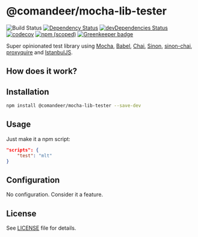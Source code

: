 # @comandeer/mocha-lib-tester

![Build Status](https://github.com/Comandeer/mocha-lib-tester/workflows/CI/badge.svg) [![Dependency Status](https://david-dm.org/Comandeer/mocha-lib-tester.svg)](https://david-dm.org/Comandeer/mocha-lib-tester) [![devDependencies Status](https://david-dm.org/Comandeer/mocha-lib-tester/dev-status.svg)](https://david-dm.org/Comandeer/mocha-lib-tester?type=dev) [![codecov](https://codecov.io/gh/Comandeer/mocha-lib-tester/branch/master/graph/badge.svg)](https://codecov.io/gh/Comandeer/mocha-lib-tester) [![npm (scoped)](https://img.shields.io/npm/v/@comandeer/mocha-lib-tester.svg)](https://npmjs.com/package/@comandeer/mocha-lib-tester) [![Greenkeeper badge](https://badges.greenkeeper.io/Comandeer/mocha-lib-tester.svg)](https://greenkeeper.io/)

Super opinionated test library using [Mocha](https://github.com/mochajs/mocha), [Babel](https://github.com/babel/babel), [Chai](https://github.com/chaijs/chai), [Sinon](https://github.com/sinonjs/sinon), [sinon-chai](https://github.com/domenic/sinon-chai), [proxyquire](https://github.com/thlorenz/proxyquire) and [IstanbulJS](https://github.com/istanbuljs/istanbuljs).

## How does it work?


## Installation

```bash
npm install @comandeer/mocha-lib-tester --save-dev
```

## Usage

Just make it a npm script:

```json
"scripts": {
	"test": "mlt"
}
```

## Configuration

No configuration. Consider it a feature.

## License

See [LICENSE](./LICENSE) file for details.
